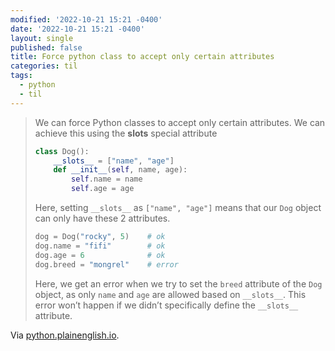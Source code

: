 ```yaml
---
modified: '2022-10-21 15:21 -0400'
date: '2022-10-21 15:21 -0400'
layout: single
published: false
title: Force python class to accept only certain attributes
categories: til
tags:
  - python
  - til
---
```

> We can force Python classes to accept only certain attributes.
> We can achieve this using the __slots__ special attribute
> 
> ```python
> class Dog():
>     __slots__ = ["name", "age"]
>     def __init__(self, name, age):
>         self.name = name
>         self.age = age
> ```
>
> Here, setting `__slots__` as `["name", "age"]` means that our `Dog` object can only have these 2 attributes.
>
> ```python
> dog = Dog("rocky", 5)    # ok
> dog.name = "fifi"        # ok
> dog.age = 6              # ok
> dog.breed = "mongrel"    # error
> ```
> 
> Here, we get an error when we try to set the `breed` attribute of the `Dog` object, as only `name` and `age` are allowed based on `__slots__`. This error won’t happen if we didn’t specifically define the `__slots__` attribute.

Via [python.plainenglish.io](https://python.plainenglish.io/4-things-i-only-recently-knew-about-python-18528a5eb59a).
